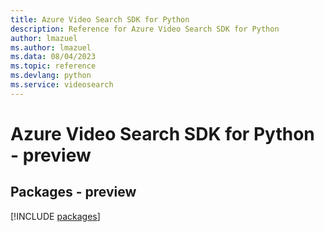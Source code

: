 ```yaml
---
title: Azure Video Search SDK for Python
description: Reference for Azure Video Search SDK for Python
author: lmazuel
ms.author: lmazuel
ms.data: 08/04/2023
ms.topic: reference
ms.devlang: python
ms.service: videosearch
---
```

# Azure Video Search SDK for Python - preview
## Packages - preview
[!INCLUDE [packages](video-search-index.md)]